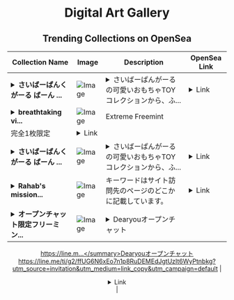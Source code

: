 <div align="center">

# Digital Art Gallery

## Trending Collections on OpenSea

| Collection Name                       | Image                                                                                     | Description                       | OpenSea Link                                                                                          |
|---------------------------------------|-------------------------------------------------------------------------------------------|-----------------------------------|--------------------------------------------------------------------------------------------------------|
| **<details><summary>さいばーぱんくがーる ばーん ...</summary>さいばーぱんくがーる ばーん ふぇにっくす</details>** | ![Image](https://i.seadn.io/s/raw/files/8f24b3085bc81f730b2cc16d52549f14.jpg?w=500&auto=format?w=200&auto=format) | <details><summary>さいばーぱんがーるの可愛いおもちゃTOYコレクションから、ふ...</summary>さいばーぱんがーるの可愛いおもちゃTOYコレクションから、ふきでる炎ですべてをやきつくす、燃焼系がーるのとうじょうだよ！</details> | <details><summary>Link</summary>[さいばーぱんくがーる ばーん ふぇにっくす](https://opensea.io/collection/saiba-pankuga-ru-ba-n-huenitsukusu-1)</details> |
| **<details><summary>breathtaking vi...</summary>breathtaking view</details>** | ![Image](https://i.seadn.io/s/raw/files/1aef8d48dd2fdf5c8ffc05ce86d41173.png?w=500&auto=format?w=200&auto=format) | Extreme Freemint 
完全1枚限定 | <details><summary>Link</summary>[breathtaking view](https://opensea.io/collection/breathtaking-view-4)</details> |
| **<details><summary>さいばーぱんくがーる ばーん ...</summary>さいばーぱんくがーる ばーん ふぇにっくす</details>** | ![Image](https://i.seadn.io/s/raw/files/8f24b3085bc81f730b2cc16d52549f14.jpg?w=500&auto=format?w=200&auto=format) | <details><summary>さいばーぱんがーるの可愛いおもちゃTOYコレクションから、ふ...</summary>さいばーぱんがーるの可愛いおもちゃTOYコレクションから、ふきでる炎ですべてをやきつくす、燃焼系がーるのとうじょうだよ！</details> | <details><summary>Link</summary>[さいばーぱんくがーる ばーん ふぇにっくす](https://opensea.io/collection/saiba-pankuga-ru-ba-n-huenitsukusu)</details> |
| **<details><summary>Rahab's mission...</summary>Rahab's mission SE 002(Freemint)</details>** | ![Image](https://i.seadn.io/s/raw/files/2b92fdd6b466daf5ff95d87fd5ffc7c8.webp?w=500&auto=format?w=200&auto=format) | キーワードはサイト訪問先のページのどこかに記載しています。 | <details><summary>Link</summary>[Rahab's mission SE 002(Freemint)](https://opensea.io/collection/rahab-s-mission-se-002-freemint)</details> |
| **<details><summary>オープンチャット限定フリーミン...</summary>オープンチャット限定フリーミント</details>** | ![Image](https://i.seadn.io/s/raw/files/d655c1b9ce65b78aeb29eb2d748be9f9.jpg?w=500&auto=format?w=200&auto=format) | <details><summary>Dearyouオープンチャット
https://line.m...</summary>Dearyouオープンチャット
https://line.me/ti/g2/ffUG6N6xEo7n1p8RuDEMEdJgtUzIt6WyPtnbkg?utm_source=invitation&utm_medium=link_copy&utm_campaign=default</details> | <details><summary>Link</summary>[オープンチャット限定フリーミント](https://opensea.io/collection/o-punchiyatsutoxian-ding-huri-minto-63)</details> |

</div>